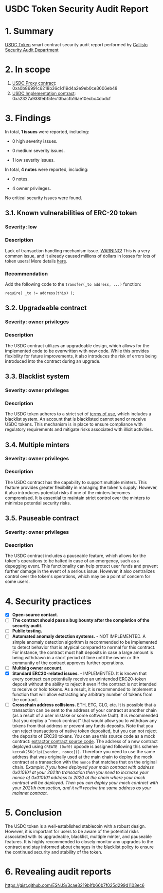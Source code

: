 # USDC Token Security Audit Report

# 1. Summary

[USDC Token](https://coinmarketcap.com/currencies/usd-coin/) smart contract security audit report performed by [Callisto Security Audit Department](https://github.com/EthereumCommonwealth/Auditing)

# 2. In scope

1. [USDC Proxy contract](https://etherscan.io/token/0xa0b86991c6218b36c1d19d4a2e9eb0ce3606eb48#code): 0xa0b86991c6218b36c1d19d4a2e9eb0ce3606eb48
2. [USDC Implementation contract](https://etherscan.io/address/0xa2327a938febf5fec13bacfb16ae10ecbc4cbdcf#code): 0xa2327a938febf5fec13bacfb16ae10ecbc4cbdcf

# 3. Findings

In total, **1 issues** were reported, including:

- 0 high severity issues.

- 0 medium severity issues.

- 1 low severity issues.

In total, **4 notes** were reported, including:

- 0 notes.

- 4 owner privileges.

No critical security issues were found.

## 3.1. Known vulnerabilities of ERC-20 token

### Severity: low

### Description

Lack of transaction handling mechanism issue. [WARNING!](https://gist.github.com/Dexaran/ddb3e89fe64bf2e06ed15fbd5679bd20)  This is a very common issue, and it already caused millions of dollars in losses for lots of token users! More details [here](https://docs.google.com/document/d/1Feh5sP6oQL1-1NHi-X1dbgT3ch2WdhbXRevDN681Jv4/edit).

### Recommendation

Add the following code to the `transfer(_to address, ...)` function:

```
require( _to != address(this) );

```

## 3.2. Upgradeable contract

### Severity: owner privileges

### Description

The USDC contract utilizes an upgradeable design, which allows for the implemented code to be overwritten with new code. While this provides flexibility for future improvements, it also introduces the risk of errors being introduced into the contract during an upgrade.

## 3.3. Blacklist system

### Severity: owner privileges

### Description

The USDC token adheres to a strict set of [terms of use](https://www.circle.com/en/legal/usdc-terms), which includes a blacklist system. An account that is blacklisted cannot send or receive USDC tokens. This mechanism is in place to ensure compliance with regulatory requirements and mitigate risks associated with illicit activities.

## 3.4. Multiple minters

### Severity: owner privileges

### Description

The USDC contract has the capability to support multiple minters. This feature provides greater flexibility in managing the token's supply. However, it also introduces potential risks if one of the minters becomes compromised. It is essential to maintain strict control over the minters to minimize potential security risks.

## 3.5. Pauseable contract

### Severity: owner privileges

### Description

The USDC contract includes a pauseable feature, which allows for the token's operations to be halted in case of an emergency, such as a depegging event. This functionality can help protect user funds and prevent further damage in the event of a serious issue. However, it also centralizes control over the token's operations, which may be a point of concern for some users.



# 4. Security practices

- [x] **Open-source contact**.
- [ ] **The contract should pass a bug bounty after the completion of the security audit.**
- [ ] **Public testing.**
- [ ] **Automated anomaly detection systems.** - NOT IMPLEMENTED. A simple anomaly detection algorithm is recommended to be implemented to detect behavior that is atypical compared to normal for this contract. For instance, the contract must halt deposits in case a large amount is being withdrawn in a short period of time until the owner or the community of the contract approves further operations.
- [ ] **Multisig owner account.**
- [x] **Standard ERC20-related issues.** - IMPLEMENTED. It is known that every contract can potentially receive an unintended ERC20-token deposit without the ability to reject it even if the contract is not intended to receive or hold tokens. As a result, it is recommended to implement a function that will allow extracting any arbitrary number of tokens from the contract.
- [ ] **Crosschain address collisions.** ETH, ETC, CLO, etc. It is possible that a transaction can be sent to the address of your contract at another chain (as a result of a user mistake or some software fault). It is recommended that you deploy a "mock contract" that would allow you to withdraw any tokens from that address or prevent any funds deposits. Note that you can reject transactions of native token deposited, but you can not reject the deposits of ERC20 tokens. You can use this source code as a mock contract: [extractor contract source code](https://github.com/EthereumCommonwealth/GNT-emergency-extractor-contract/blob/master/extractor.sol). The address of a new contract deployed using `CREATE (0xf0)` opcode is assigned following this scheme `keccak256(rlp([sender, nonce]))`. Therefore you need to use the same address that was originally used at the main chain to deploy the mock contract at a transaction with the `nonce` that matches that on the original chain. _Example: If you have deployed your main contract with address 0x010101 at your 2021th transaction then you need to increase your nonce of 0x010101 address to 2020 at the chain where your mock contract will be deployed. Then you can deploy your mock contract with your 2021th transaction, and it will receive the same address as your mainnet contract._

# 5. Conclusion

The USDC token is a well-established stablecoin with a robust design. However, it is important for users to be aware of the potential risks associated with its upgradeable, blacklist, multiple minter, and pauseable features. It is highly recommended to closely monitor any upgrades to the contract and stay informed about changes in the blacklist policy to ensure the continued security and stability of the token.

# 6. Revealing audit reports

https://gist.github.com/ESNJS/3cae3219b1fb66b7f025d299d1103ec6
